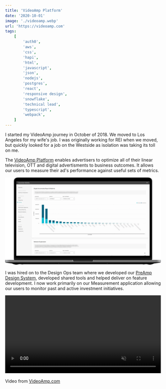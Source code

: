 ```yaml
---
title: 'VideoAmp Platform'
date: '2020-10-01'
image: './videoamp.webp'
url: 'https://videoamp.com'
tags:
    [
        'auth0',
        'aws',
        'css',
        'hapi',
        'html',
        'javascript',
        'json',
        'nodejs',
        'postgres',
        'react',
        'responsive design',
        'snowflake',
        'technical lead',
        'typescript',
        'webpack',
    ]
---
```


I started my VideoAmp journey in October of 2018. We moved to Los Angeles for my wife's job. I was originally working for REI when we moved, but quickly looked for a job on the Westside as isolation was taking its toll on me.

The [VideoAmp Platform](https://videoamp.com/platform/) enables advertisers to optimize all of their linear television, OTT and digital advertisments to business outcomes. It allows our users to measure their ad's performance against useful sets of metrics.

![VideoAmp Measurement Application](./videoamp-measurement.webp)

I was hired on to the Design Ops team where we developed our [PreAmp Design System](https://preamp.design), developed shared tools and helped deliver on feature development. I now work primarily on our Measurement application allowing our users to monitor past and active investment initiatives.

<video autoplay loop muted playsinline width="100%">
  <source src="/public/videos/videoamp-engineering.mp4" type="video/mp4">
</video>

Video from [VideoAmp.com](https://videoamp.com)
